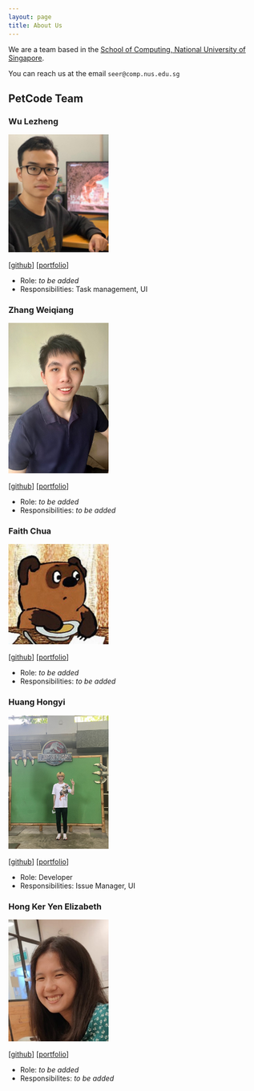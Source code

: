 ```yaml
---
layout: page
title: About Us
---
```


We are a team based in the [School of Computing, National University of Singapore](http://www.comp.nus.edu.sg).

You can reach us at the email `seer@comp.nus.edu.sg`

## PetCode Team

### Wu Lezheng

<img src="images/wu-lezheng.png" width="200px">

[[github](http://github.com/Wu-Lezheng)]
[[portfolio](team/wu-lezheng.md)]

* Role: *to be added*
* Responsibilities: Task management, UI

### Zhang Weiqiang

<img src="images/wweqg.png" width="200px">

[[github](http://github.com/wweqg)] 
[[portfolio](team/wweqg.md)]

* Role: *to be added*
* Responsibilities: *to be added*

### Faith Chua

<img src="images/boredcoco.png" width="200px">

[[github](http://github.com/boredcoco)]
[[portfolio](team/faithchua.md)]

* Role: *to be added*
* Responsibilities: *to be added*

### Huang Hongyi

<img src="images/hongyi6328.png" width="200px">

[[github](https://github.com/Hongyi6328)]
[[portfolio](team/hongyi6328.md)]

* Role: Developer
* Responsibilities: Issue Manager, UI

### Hong Ker Yen Elizabeth

<img src="images/elizabethhky.png" width="200px">

[[github](https://github.com/elizabethhky)]
[[portfolio](team/elizabethhky.md)]

* Role: *to be added*
* Responsibilites: *to be added*
